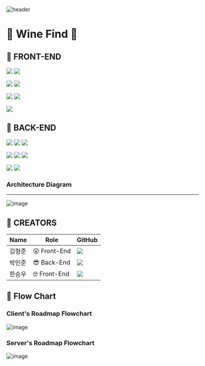 ![header](https://capsule-render.vercel.app/api?type=waving&color=gradient&height=200&text=WIne&nbsp;FInd&fontAlign=70&fontAlignY=40&animation=t]]winkling)      

# 🍷 Wine Find 🍷



## 🍇 FRONT-END

![](https://img.shields.io/badge/FRONT-HTML5-E85E28?style=for-the-badge&logo=HTML5)
![](https://img.shields.io/badge/FRONT-CSS3-2992C9?style=for-the-badge&logo=CSS3)

![](https://img.shields.io/badge/FRONT-Next.js-wheat?style=for-the-badge&logo=Next.js)
![](https://img.shields.io/badge/FRONT-Semantic_UI_React-teal?style=for-the-badge&logo=SemanticUIReact)

![](https://img.shields.io/badge/FRONT-React_Router-61DAFB?style=for-the-badge&logo=ReactRouter)
![](https://img.shields.io/badge/FRONT-VSCode-582B8D?style=for-the-badge&logo=VisualStudioCode)

![](https://img.shields.io/badge/FRONT-Bootstrap-1e97e8?style=for-the-badge&logo=Bootstrap)

## 🍇 BACK-END

![](https://img.shields.io/badge/BACK-Java-F7F7F7?style=for-the-badge&logo=Java)
![](https://img.shields.io/badge/BACK-Spring_boot-69AD3C?style=for-the-badge&logo=Spring-boot)
![](https://img.shields.io/badge/BACK-IntelliJ-010101?style=for-the-badge&logo=IntelliJIDEA)

![](https://img.shields.io/badge/BACK-Postman-f56933?style=for-the-badge&logo=Postman)
![](https://img.shields.io/badge/BACK-Gradle-02303a?style=for-the-badge&logo=Gradle)
![](https://img.shields.io/badge/BACK-JWT-E6335D?style=for-the-badge&logo=JsonWebTokens)

![](https://img.shields.io/badge/BACK-Kakao-FFDC00?style=for-the-badge&logo=Kakao)
![](https://img.shields.io/badge/BACK-Amazon-FE9900?style=for-the-badge&logo=Amazon)

### Architecture Diagram
<hr>

![image](https://cdn.discordapp.com/attachments/894750812889297032/909810581559713792/undefined.png)

## 🧀 CREATORS

|Name|Role|GitHub|
|------|---|---|
|김형준| 😲 Front-End|[<img src="https://img.shields.io/badge/GitHub-ryanromaris-2992C9?style=for-the-badge&logo=CSS3/">](https://github.com/ryanromaris)|
|박민준| :sunglasses: Back-End|[<img src="https://img.shields.io/badge/GitHub-unicusstella-2992C9?style=for-the-badge&logo=CSS3/">](https://github.com/unicusstella)|
|한승우| :nerd_face: Front-End|[<img src="https://img.shields.io/badge/GitHub-sehan95-2992C9?style=for-the-badge&logo=CSS3/">](https://github.com/sehan95)|

## :hammer: Flow Chart

### Client's Roadmap Flowchart
![image](https://camo.githubusercontent.com/693ea01e48bfe739dcfe14cf3322c9dafeadf2fb791eec2dca4354cc47e905fa/68747470733a2f2f63646e2e646973636f72646170702e636f6d2f6174746163686d656e74732f3839343735303831323838393239373033322f3930393637393432323732353034323230362f77696e6566696e642e6a7067)

### Server's Roadmap Flowchart
![image](https://cdn.discordapp.com/attachments/894750812889297032/910090141098463282/Flowchart.jpg)



